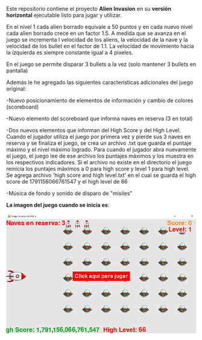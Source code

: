 Este repositorio contiene el proyecto <b>Alien Invasion</b> en su <b>versión horizontal</b> ejecutable listo para jugar y utilizar. 

En el nivel 1 cada alien borrado equivale a 50 puntos y en cada nuevo nivel cada alien borrado crece en un factor 1.5. A medida que se avanza en el juego se incrementa l velocidad de los aliens, la velocidad de la nave y la velocidad de los bullet en el factor de 1.1. La velocidad de movimiento hacia la izquierda es siempre constante igual a 4 pixeles.

En el juego se permite disparar 3 bullets a la vez (solo mantener 3 bullets en pantalla)

Además le he agregado las siguientes características adicionales del juego original:

-Nuevo posicionamiento de elementos de información y cambio de colores (scoreboard)

-Nuevo elemento del scoreboard que informa naves en reserva (3 en total)

-Dos nuevos elementos que informan del High Score y del High Level. Cuando el jugador utiliza el juego por primera vez y pierde sus 3 naves en reserva y se finaliza el juego, se crea un archivo .txt que guarda el puntaje máximo y el nivel máximo logrado. Para cuando el jugador abra nuevamente el juego, el juego lee de ese archivo los puntajes máximos y los muestra en los respectivos indicadores. Si el archivo no existe en el directorio el juego reinicia los puntajes máximos a 0 para high score y level 1 para high level.
Se agrega archivo 'high score and high level.txt' en el cual se guarda el high score de 1791156066761547 y el high level de 66

-Música de fondo y sonido de disparo de "misiles"

<b>La imagen del juego cuando se inicia es</b>:

![alt text](/VistaInicialAlienInvasion.png?raw=true "Imagen de Inicio del Juego")